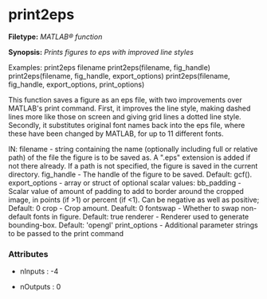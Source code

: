 # print2eps

**Filetype:** _MATLAB&reg; function_

**Synopsis:** _Prints figures to eps with improved line styles_

Examples:
    print2eps filename
    print2eps(filename, fig_handle)
    print2eps(filename, fig_handle, export_options)
    print2eps(filename, fig_handle, export_options, print_options)

This function saves a figure as an eps file, with two improvements over
MATLAB's print command. First, it improves the line style, making dashed
lines more like those on screen and giving grid lines a dotted line style.
Secondly, it substitutes original font names back into the eps file,
where these have been changed by MATLAB, for up to 11 different fonts.

IN:
    filename - string containing the name (optionally including full or
               relative path) of the file the figure is to be saved as. A
               ".eps" extension is added if not there already. If a path is
               not specified, the figure is saved in the current directory.
    fig_handle - The handle of the figure to be saved. Default: gcf().
    export_options - array or struct of optional scalar values:
        bb_padding - Scalar value of amount of padding to add to border around
                     the cropped image, in points (if >1) or percent (if <1).
                     Can be negative as well as positive; Default: 0
        crop       - Crop amount. Deafult: 0
        fontswap   - Whether to swap non-default fonts in figure. Default: true
        renderer   - Renderer used to generate bounding-box. Default: 'opengl'
    print_options - Additional parameter strings to be passed to the print command


### Attributes


- nInputs : -4

- nOutputs : 0

